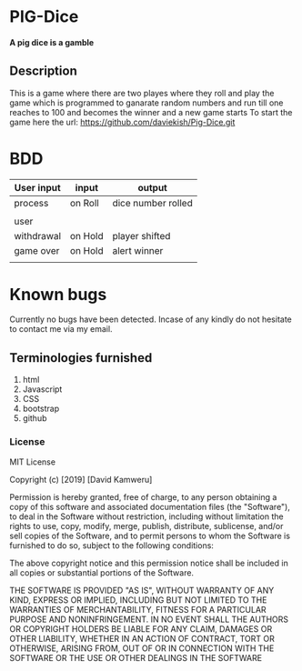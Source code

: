 
# PIG-Dice
#### A pig dice is a gamble
## Description
This is a game where there are two playes where they roll and play the game which is programmed to ganarate random numbers and run till one reaches to 100 and becomes the winner and a new game starts
To start the game here the url: https://github.com/daviekish/Pig-Dice.git

# BDD
|User input|    input      | output                |
|----------|---------------|-----------------------|
| process  |     on Roll   |  dice number rolled   |
|          |               |                       |
|user      |               |                       |
|withdrawal|   on Hold     | player shifted        |
|game over |  on Hold      |  alert winner         |
|          |               |                       |

# Known bugs
Currently no bugs have been detected. Incase of any kindly do not hesitate to contact me via my email.

## Terminologies furnished
1. html
2. Javascript
3. CSS
4. bootstrap
5. github

### License ###
MIT License

Copyright (c) [2019] [David Kamweru]

Permission is hereby granted, free of charge, to any person obtaining a copy of this software and associated documentation files (the "Software"), to deal in the Software without restriction, including without limitation the rights to use, copy, modify, merge, publish, distribute, sublicense, and/or sell copies of the Software, and to permit persons to whom the Software is furnished to do so, subject to the following conditions:

The above copyright notice and this permission notice shall be included in all copies or substantial portions of the Software.

THE SOFTWARE IS PROVIDED "AS IS", WITHOUT WARRANTY OF ANY KIND, EXPRESS OR IMPLIED, INCLUDING BUT NOT LIMITED TO THE WARRANTIES OF MERCHANTABILITY, FITNESS FOR A PARTICULAR PURPOSE AND NONINFRINGEMENT. IN NO EVENT SHALL THE AUTHORS OR COPYRIGHT HOLDERS BE LIABLE FOR ANY CLAIM, DAMAGES OR OTHER LIABILITY, WHETHER IN AN ACTION OF CONTRACT, TORT OR OTHERWISE, ARISING FROM, OUT OF OR IN CONNECTION WITH THE SOFTWARE OR THE USE OR OTHER DEALINGS IN THE SOFTWARE
